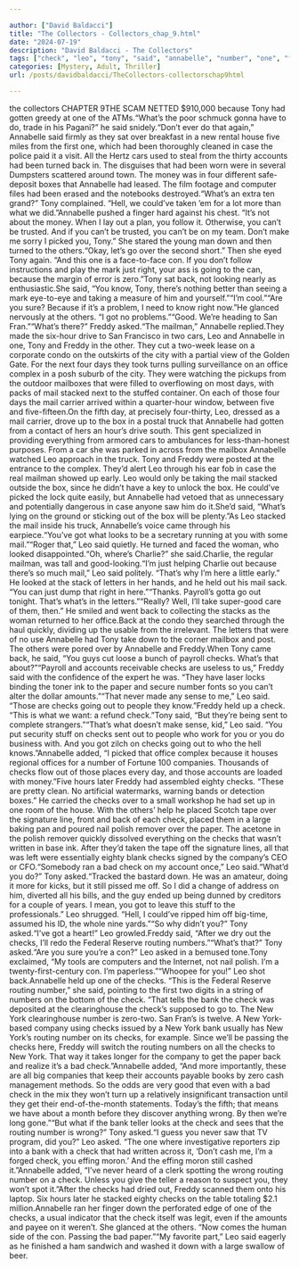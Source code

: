 ```yaml
---

author: ["David Baldacci"]
title: "The Collectors - Collectors_chap_9.html"
date: "2024-07-19"
description: "David Baldacci - The Collectors"
tags: ["check", "leo", "tony", "said", "annabelle", "number", "one", "freddy", "mail", "new", "back", "got", "routing", "account", "box", "day", "company", "car", "con", "others", "stacked", "bad", "bank", "york", "house"]
categories: [Mystery, Adult, Thriller]
url: /posts/davidbaldacci/TheCollectors-collectorschap9html

---
```


the collectors
CHAPTER 9THE SCAM NETTED $910,000 because Tony had gotten greedy at one of the ATMs.“What’s the poor schmuck gonna have to do, trade in his Pagani?” he said snidely.“Don’t ever do that again,” Annabelle said firmly as they sat over breakfast in a new rental house five miles from the first one, which had been thoroughly cleaned in case the police paid it a visit. All the Hertz cars used to steal from the thirty accounts had been turned back in. The disguises that had been worn were in several Dumpsters scattered around town. The money was in four different safe-deposit boxes that Annabelle had leased. The film footage and computer files had been erased and the notebooks destroyed.“What’s an extra ten grand?” Tony complained. “Hell, we could’ve taken ’em for a lot more than what we did.”Annabelle pushed a finger hard against his chest. “It’s not about the money. When I lay out a plan, you follow it. Otherwise, you can’t be trusted. And if you can’t be trusted, you can’t be on my team. Don’t make me sorry I picked you, Tony.” She stared the young man down and then turned to the others.“Okay, let’s go over the second short.” Then she eyed Tony again. “And this one is a face-to-face con. If you don’t follow instructions and play the mark just right, your ass is going to the can, because the margin of error is zero.”Tony sat back, not looking nearly as enthusiastic.She said, “You know, Tony, there’s nothing better than seeing a mark eye-to-eye and taking a measure of him and yourself.”“I’m cool.”“Are you sure? Because if it’s a problem, I need to know right now.”He glanced nervously at the others. “I got no problems.”“Good. We’re heading to San Fran.”“What’s there?” Freddy asked.“The mailman,” Annabelle replied.They made the six-hour drive to San Francisco in two cars, Leo and Annabelle in one, Tony and Freddy in the other. They cut a two-week lease on a corporate condo on the outskirts of the city with a partial view of the Golden Gate. For the next four days they took turns pulling surveillance on an office complex in a posh suburb of the city. They were watching the pickups from the outdoor mailboxes that were filled to overflowing on most days, with packs of mail stacked next to the stuffed container. On each of those four days the mail carrier arrived within a quarter-hour window, between five and five-fifteen.On the fifth day, at precisely four-thirty, Leo, dressed as a mail carrier, drove up to the box in a postal truck that Annabelle had gotten from a contact of hers an hour’s drive south. This gent specialized in providing everything from armored cars to ambulances for less-than-honest purposes. From a car she was parked in across from the mailbox Annabelle watched Leo approach in the truck. Tony and Freddy were posted at the entrance to the complex. They’d alert Leo through his ear fob in case the real mailman showed up early. Leo would only be taking the mail stacked outside the box, since he didn’t have a key to unlock the box. He could’ve picked the lock quite easily, but Annabelle had vetoed that as unnecessary and potentially dangerous in case anyone saw him do it.She’d said, “What’s lying on the ground or sticking out of the box will be plenty.”As Leo stacked the mail inside his truck, Annabelle’s voice came through his earpiece.“You’ve got what looks to be a secretary running at you with some mail.”“Roger that,” Leo said quietly. He turned and faced the woman, who looked disappointed.“Oh, where’s Charlie?” she said.Charlie, the regular mailman, was tall and good-looking.“I’m just helping Charlie out because there’s so much mail,” Leo said politely. “That’s why I’m here a little early.” He looked at the stack of letters in her hands, and he held out his mail sack. “You can just dump that right in here.”“Thanks. Payroll’s gotta go out tonight. That’s what’s in the letters.”“Really? Well, I’ll take super-good care of them, then.” He smiled and went back to collecting the stacks as the woman returned to her office.Back at the condo they searched through the haul quickly, dividing up the usable from the irrelevant. The letters that were of no use Annabelle had Tony take down to the corner mailbox and post. The others were pored over by Annabelle and Freddy.When Tony came back, he said, “You guys cut loose a bunch of payroll checks. What’s that about?”“Payroll and accounts receivable checks are useless to us,” Freddy said with the confidence of the expert he was. “They have laser locks binding the toner ink to the paper and secure number fonts so you can’t alter the dollar amounts.”“That never made any sense to me,” Leo said. “Those are checks going out to people they know.”Freddy held up a check. “This is what we want: a refund check.”Tony said, “But they’re being sent to complete strangers.”“That’s what doesn’t make sense, kid,” Leo said. “You put security stuff on checks sent out to people who work for you or you do business with. And you got zilch on checks going out to who the hell knows.”Annabelle added, “I picked that office complex because it houses regional offices for a number of Fortune 100 companies. Thousands of checks flow out of those places every day, and those accounts are loaded with money.”Five hours later Freddy had assembled eighty checks. “These are pretty clean. No artificial watermarks, warning bands or detection boxes.” He carried the checks over to a small workshop he had set up in one room of the house. With the others’ help he placed Scotch tape over the signature line, front and back of each check, placed them in a large baking pan and poured nail polish remover over the paper. The acetone in the polish remover quickly dissolved everything on the checks that wasn’t written in base ink. After they’d taken the tape off the signature lines, all that was left were essentially eighty blank checks signed by the company’s CEO or CFO.“Somebody ran a bad check on my account once,” Leo said.“What’d you do?” Tony asked.“Tracked the bastard down. He was an amateur, doing it more for kicks, but it still pissed me off. So I did a change of address on him, diverted all his bills, and the guy ended up being dunned by creditors for a couple of years. I mean, you got to leave this stuff to the professionals.” Leo shrugged. “Hell, I could’ve ripped him off big-time, assumed his ID, the whole nine yards.”“So why didn’t you?” Tony asked.“I’ve got a heart!” Leo growled.Freddy said, “After we dry out the checks, I’ll redo the Federal Reserve routing numbers.”“What’s that?” Tony asked.“Are you sure you’re a con?” Leo asked in a bemused tone.Tony exclaimed, “My tools are computers and the Internet, not nail polish. I’m a twenty-first-century con. I’m paperless.”“Whoopee for you!” Leo shot back.Annabelle held up one of the checks. “This is the Federal Reserve routing number,” she said, pointing to the first two digits in a string of numbers on the bottom of the check. “That tells the bank the check was deposited at the clearinghouse the check’s supposed to go to. The New York clearinghouse number is zero-two. San Fran’s is twelve. A New York-based company using checks issued by a New York bank usually has New York’s routing number on its checks, for example. Since we’ll be passing the checks here, Freddy will switch the routing numbers on all the checks to New York. That way it takes longer for the company to get the paper back and realize it’s a bad check.”Annabelle added, “And more importantly, these are all big companies that keep their accounts payable books by zero cash management methods. So the odds are very good that even with a bad check in the mix they won’t turn up a relatively insignificant transaction until they get their end-of-the-month statements. Today’s the fifth; that means we have about a month before they discover anything wrong. By then we’re long gone.”“But what if the bank teller looks at the check and sees that the routing number is wrong?” Tony asked.“I guess you never saw that TV program, did you?” Leo asked. “The one where investigative reporters zip into a bank with a check that had written across it, ‘Don’t cash me, I’m a forged check, you effing moron.’ And the effing moron still cashed it.”Annabelle added, “I’ve never heard of a clerk spotting the wrong routing number on a check. Unless you give the teller a reason to suspect you, they won’t spot it.”After the checks had dried out, Freddy scanned them onto his laptop. Six hours later he stacked eighty checks on the table totaling $2.1 million.Annabelle ran her finger down the perforated edge of one of the checks, a usual indicator that the check itself was legit, even if the amounts and payee on it weren’t. She glanced at the others. “Now comes the human side of the con. Passing the bad paper.”“My favorite part,” Leo said eagerly as he finished a ham sandwich and washed it down with a large swallow of beer.